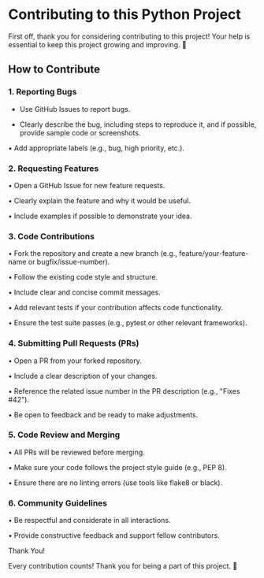 # Contributing to this Python Project

First off, thank you for considering contributing to this project! Your help is essential to keep this project growing and improving. 🙌

## How to Contribute

### 1. Reporting Bugs

* Use GitHub Issues to report bugs.

* Clearly describe the bug, including steps to reproduce it, and if possible, provide sample code or screenshots.

• Add appropriate labels (e.g., bug, high priority, etc.).

### 2. Requesting Features

• Open a GitHub Issue for new feature requests.

• Clearly explain the feature and why it would be useful.

• Include examples if possible to demonstrate your idea.

### 3. Code Contributions

• Fork the repository and create a new branch (e.g., feature/your-feature-name or bugfix/issue-number).

• Follow the existing code style and structure.

• Include clear and concise commit messages.

• Add relevant tests if your contribution affects code functionality.

• Ensure the test suite passes (e.g., pytest or other relevant frameworks).

### 4. Submitting Pull Requests (PRs)

• Open a PR from your forked repository.

• Include a clear description of your changes.

• Reference the related issue number in the PR description (e.g., "Fixes #42").

• Be open to feedback and be ready to make adjustments.

### 5. Code Review and Merging

• All PRs will be reviewed before merging.

• Make sure your code follows the project style guide (e.g., PEP 8).

• Ensure there are no linting errors (use tools like flake8 or black).

### 6. Community Guidelines

• Be respectful and considerate in all interactions.

• Provide constructive feedback and support fellow contributors.

Thank You!

Every contribution counts! Thank you for being a part of this project. 🚀